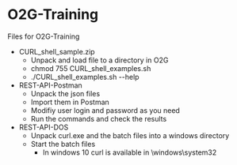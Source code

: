 # O2G-Training
Files for O2G-Training
- CURL_shell_sample.zip
  - Unpack and load file to a directory in O2G
  - chmod 755 CURL_shell_examples.sh
  - ./CURL_shell_examples.sh --help
- REST-API-Postman
  - Unpack the json files
  - Import them in Postman
  - Modifiy user login and password as you need
  - Run the commands and check the results
- REST-API-DOS
  - Unpack curl.exe and the batch files into a windows directory
  - Start the batch files
    - In windows 10 curl is available in \windows\system32
